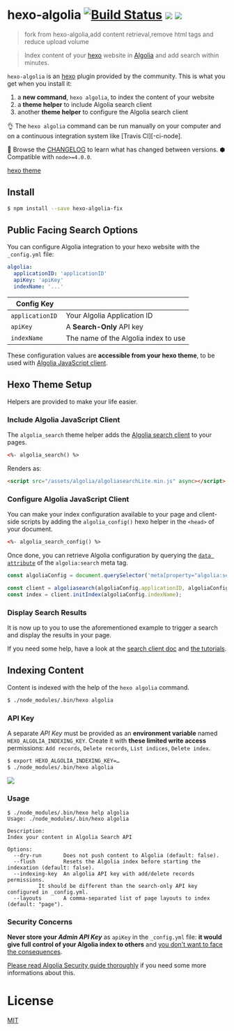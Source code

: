 # hexo-algolia [![Build Status][]][pkg-build] ![][pkg-downloads] ![][pkg-version]

> fork from hexo-algolia,add content retrieval,remove html tags and reduce upload volume

> Index content of your [hexo][] website in [Algolia][] and add search within minutes.

`hexo-algolia` is an [hexo][] plugin provided by the community.
This is what you get when you install it:

1. a **new command**, `hexo algolia`, to index the content of your website
2. a **theme helper** to include Algolia search client
3. another **theme helper** to configure the Algolia search client

👌 The `hexo algolia` command can be run manually on your computer
and on a continuous integration system like [Travis CI][-ci-node].

📜 Browse the [CHANGELOG][] to learn what has changed between versions.
⬢ Compatible with `node>=4.0.0`.

[hexo theme][]

## Install

```bash
$ npm install --save hexo-algolia-fix
```

## Public Facing Search Options

You can configure Algolia integration to your hexo website with the `_config.yml` file:

``` yaml
algolia:
  applicationID: 'applicationID'
  apiKey: 'apiKey'
  indexName: '...'
```

| Config Key | |
| --- | --- |
| `applicationID` | Your Algolia Application ID |
| `apiKey` | A **Search-Only** API key |
| `indexName` | The name of the Algolia index to use |

These configuration values are **accessible from your hexo theme**, to be used with [Algolia JavaScript client](https://www.algolia.com/doc/guides/search/auto-complete/#user-interface).

## Hexo Theme Setup

Helpers are provided to make your life easier.

### Include Algolia JavaScript Client

The `algolia_search` theme helper adds the
[Algolia search client][js-client] to your pages.

```html
<%- algolia_search() %>
```

Renders as:

```html
<script src="/assets/algolia/algoliasearchLite.min.js" async></script>
```


### Configure Algolia JavaScript Client

You can make your index configuration available to your page and client-side scripts by adding the `algolia_config()` hexo helper in the `<head>` of your document.

```html
<%- algolia_search_config() %>
```

Once done, you can retrieve Algolia configuration by querying the
[`data attribute`](dataset) of the `algolia:search` meta tag.

```js
const algoliaConfig = document.querySelector('meta[property="algolia:search"]').dataset;

const client = algoliasearch(algoliaConfig.applicationID, algoliaConfig.apiKey);
const index = client.initIndex(algoliaConfig.indexName);
```

### Display Search Results

It is now up to you to use the aforementioned example to trigger a search
and display the results in your page.

If you need some help, have a look at the [search client doc][js-client]
and [the tutorials][Algolia tutorials].

## Indexing Content

Content is indexed with the help of the `hexo algolia` command.

```bash
$ ./node_modules/.bin/hexo algolia
```

### API Key

A separate _API Key_ must be provided as an **environment variable** named `HEXO_ALGOLIA_INDEXING_KEY`. Create it with **these limited write access** permissions: `Add records`, `Delete records`, `List indices`, `Delete index`.

```bash
$ export HEXO_ALGOLIA_INDEXING_KEY=…
$ ./node_modules/.bin/hexo algolia
```
![](algolia-write-key.png)

### Usage

```
$ ./node_modules/.bin/hexo help algolia
Usage: ./node_modules/.bin/hexo algolia

Description:
Index your content in Algolia Search API

Options:
  --dry-run       Does not push content to Algolia (default: false).
  --flush         Resets the Algolia index before starting the indexation (default: false).
  --indexing-key  An algolia API key with add/delete records permissions.
		  It should be different than the search-only API key configured in _config.yml.
  --layouts       A comma-separated list of page layouts to index (default: "page").
```

### Security Concerns

**Never store your _Admin API Key_** as `apiKey` in the `_config.yml` file: **it would give full control of your Algolia index to others** and [you don't want to face the consequences][daily-mirror-bonanza].

[Please read Algolia Security guide thoroughly][security] if you need some more informations about this.

# License

[MIT](LICENSE)

[Build Status]: https://travis-ci.org/oncletom/hexo-algolia.svg?branch=master
[pkg-build]: https://travis-ci.org/oncletom/hexo-algolia
[pkg-downloads]: https://img.shields.io/npm/dm/hexo-algolia.svg
[pkg-version]: https://img.shields.io/npm/v/hexo-algolia.svg

[hexo]: https://hexo.io/
[Algolia]: https://www.algolia.com/
[hexo theme]: https://hexo.io/docs/themes.html
[travis-ci-node]: https://docs.travis-ci.com/user/languages/javascript-with-nodejs/
[Algolia Tutorials]: https://www.algolia.com/doc/tutorials/

[CHANGELOG]: https://github.com/oncletom/hexo-algolia/blob/master/CHANGELOG.md

[js-client]: https://www.algolia.com/doc/api-client/javascript/
[batching]: https://www.algolia.com/doc/guides/indexing/import-synchronize-data/#batching
[security]: https://www.algolia.com/doc/guides/security/api-keys/
[dataset]: https://developer.mozilla.org/en-US/docs/Learn/HTML/Howto/Use_data_attributes
[daily-mirror-bonanza]: http://www.mirror.co.uk/all-about/cybersecurity
